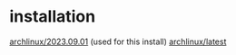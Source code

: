 # installation

[archlinux/2023.09.01](https://mirrors.edge.kernel.org/archlinux/iso/2023.09.01/archlinux-2023.09.01-x86_64.iso) (used for this install)
[archlinux/latest](https://mirrors.edge.kernel.org/archlinux/iso/latest/archlinux-x86_64.iso)

